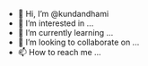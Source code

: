 - 👋 Hi, I’m @kundandhami
- 👀 I’m interested in ...
- 🌱 I’m currently learning ...
- 💞️ I’m looking to collaborate on ...
- 📫 How to reach me ...

<!---
kundandhami/kundandhami is a ✨ special ✨ repository because its `README.md` (this file) appears on your GitHub profile.
You can click the Preview link to take a look at your changes.
--->
